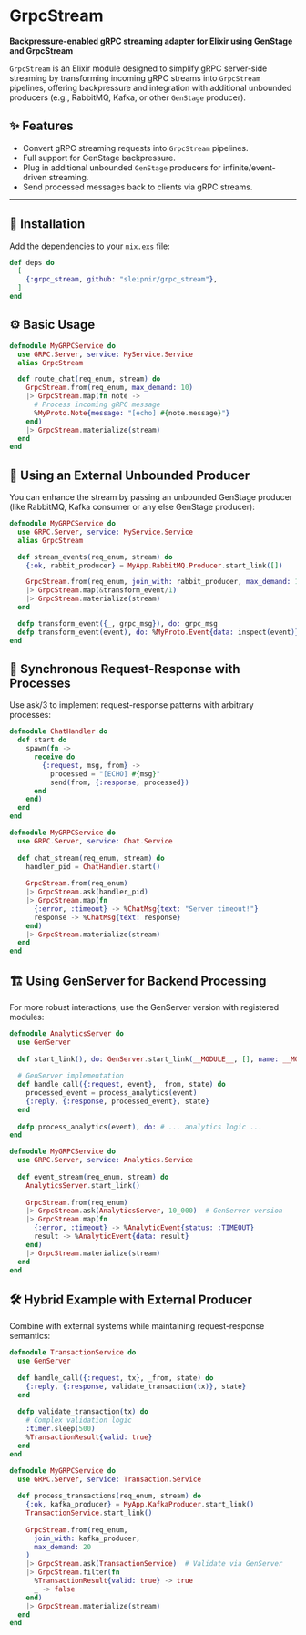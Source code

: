 # GrpcStream

**Backpressure-enabled gRPC streaming adapter for Elixir using GenStage and GrpcStream**

`GrpcStream` is an Elixir module designed to simplify gRPC server-side streaming by transforming incoming gRPC streams into `GrpcStream` pipelines, offering backpressure and integration with additional unbounded producers (e.g., RabbitMQ, Kafka, or other `GenStage` producer).

## ✨ Features

- Convert gRPC streaming requests into `GrpcStream` pipelines.
- Full support for GenStage backpressure.
- Plug in additional unbounded `GenStage` producers for infinite/event-driven streaming.
- Send processed messages back to clients via gRPC streams.

---


## 🚀 Installation

Add the dependencies to your `mix.exs` file:

```elixir
def deps do
  [
    {:grpc_stream, github: "sleipnir/grpc_stream"},
  ]
end
```

## ⚙️ Basic Usage

```elixir
defmodule MyGRPCService do
  use GRPC.Server, service: MyService.Service
  alias GrpcStream

  def route_chat(req_enum, stream) do
    GrpcStream.from(req_enum, max_demand: 10)
    |> GrpcStream.map(fn note ->
      # Process incoming gRPC message
      %MyProto.Note{message: "[echo] #{note.message}"}
    end)
    |> GrpcStream.materialize(stream)
  end
end
``` 

## 🔁 Using an External Unbounded Producer

You can enhance the stream by passing an unbounded GenStage producer (like RabbitMQ, Kafka consumer or any else GenStage producer):

```elixir
defmodule MyGRPCService do
  use GRPC.Server, service: MyService.Service
  alias GrpcStream

  def stream_events(req_enum, stream) do
    {:ok, rabbit_producer} = MyApp.RabbitMQ.Producer.start_link([])

    GrpcStream.from(req_enum, join_with: rabbit_producer, max_demand: 10)
    |> GrpcStream.map(&transform_event/1)
    |> GrpcStream.materialize(stream)
  end

  defp transform_event({_, grpc_msg}), do: grpc_msg
  defp transform_event(event), do: %MyProto.Event{data: inspect(event)}
end
```

## 📡 Synchronous Request-Response with Processes
Use ask/3 to implement request-response patterns with arbitrary processes:

```elixir
defmodule ChatHandler do
  def start do
    spawn(fn -> 
      receive do
        {:request, msg, from} -> 
          processed = "[ECHO] #{msg}"
          send(from, {:response, processed})
      end
    end)
  end
end

defmodule MyGRPCService do
  use GRPC.Server, service: Chat.Service
  
  def chat_stream(req_enum, stream) do
    handler_pid = ChatHandler.start()
    
    GrpcStream.from(req_enum)
    |> GrpcStream.ask(handler_pid)
    |> GrpcStream.map(fn
      {:error, :timeout} -> %ChatMsg{text: "Server timeout!"}
      response -> %ChatMsg{text: response}
    end)
    |> GrpcStream.materialize(stream)
  end
end
```

## 🏗️ Using GenServer for Backend Processing
For more robust interactions, use the GenServer version with registered modules:

```elixir
defmodule AnalyticsServer do
  use GenServer
  
  def start_link(), do: GenServer.start_link(__MODULE__, [], name: __MODULE__)
  
  # GenServer implementation
  def handle_call({:request, event}, _from, state) do
    processed_event = process_analytics(event)
    {:reply, {:response, processed_event}, state}
  end
  
  defp process_analytics(event), do: # ... analytics logic ...
end

defmodule MyGRPCService do
  use GRPC.Server, service: Analytics.Service
  
  def event_stream(req_enum, stream) do
    AnalyticsServer.start_link()
    
    GrpcStream.from(req_enum)
    |> GrpcStream.ask(AnalyticsServer, 10_000)  # GenServer version
    |> GrpcStream.map(fn
      {:error, :timeout} -> %AnalyticEvent{status: :TIMEOUT}
      result -> %AnalyticEvent{data: result}
    end)
    |> GrpcStream.materialize(stream)
  end
end
```

## 🛠️ Hybrid Example with External Producer
Combine with external systems while maintaining request-response semantics:

```elixir
defmodule TransactionService do
  use GenServer
  
  def handle_call({:request, tx}, _from, state) do
    {:reply, {:response, validate_transaction(tx)}, state}
  end
  
  defp validate_transaction(tx) do
    # Complex validation logic
    :timer.sleep(500)
    %TransactionResult{valid: true}
  end
end

defmodule MyGRPCService do
  use GRPC.Server, service: Transaction.Service
  
  def process_transactions(req_enum, stream) do
    {:ok, kafka_producer} = MyApp.KafkaProducer.start_link()
    TransactionService.start_link()
    
    GrpcStream.from(req_enum, 
      join_with: kafka_producer,
      max_demand: 20
    )
    |> GrpcStream.ask(TransactionService)  # Validate via GenServer
    |> GrpcStream.filter(fn
      %TransactionResult{valid: true} -> true
      _ -> false
    end)
    |> GrpcStream.materialize(stream)
  end
end
``` 